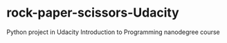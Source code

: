 # rock-paper-scissors-Udacity
Python project in Udacity Introduction to Programming nanodegree course
